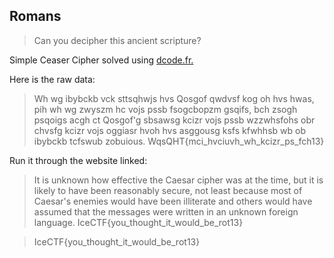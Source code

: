 ## Romans

> Can you decipher this ancient scripture?

Simple Ceaser Cipher solved using [dcode.fr.](https://www.dcode.fr/caesar-cipher)

Here is the raw data:

> Wh wg ibybckb vck sttsqhwjs hvs Qosgof qwdvsf kog oh hvs hwas, pih wh wg zwyszm hc vojs pssb fsogcbopzm gsqifs, bch zsogh psqoigs acgh ct Qosgof'g sbsawsg kcizr vojs pssb wzzwhsfohs obr chvsfg kcizr vojs oggiasr hvoh hvs asggousg ksfs kfwhhsb wb ob ibybckb tcfswub zobuious. WqsQHT{mci_hvciuvh_wh_kcizr_ps_fch13}

Run it through the website linked:

> It is unknown how effective the Caesar cipher was at the time, but it is likely to have been reasonably secure, not least because most of Caesar's enemies would have been illiterate and others would have assumed that the messages were written in an unknown foreign language. IceCTF{you_thought_it_would_be_rot13}

> IceCTF{you_thought_it_would_be_rot13}